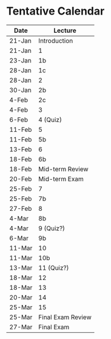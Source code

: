 # Tentative Calendar

| Date   | Lecture           |
|--------|-------------------|
| 21-Jan | Introduction      |
| 21-Jan | 1                 |
| 23-Jan | 1b                |
| 28-Jan | 1c                |
| 28-Jan | 2                 |
| 30-Jan | 2b                |
| 4-Feb  | 2c                |
| 4-Feb  | 3                 |
| 6-Feb  | 4 (Quiz)          |
| 11-Feb | 5                 |
| 11-Feb | 5b                |
| 13-Feb | 6                 |
| 18-Feb | 6b                |
| 18-Feb | Mid-term Review   |
| 20-Feb | Mid-term Exam     |
| 25-Feb | 7                 |
| 25-Feb | 7b                |
| 27-Feb | 8                 |
| 4-Mar  | 8b                |
| 4-Mar  | 9  (Quiz?)        |
| 6-Mar  | 9b                |
| 11-Mar | 10                |
| 11-Mar | 10b               |
| 13-Mar | 11  (Quiz?)       |
| 18-Mar | 12                |
| 18-Mar | 13                |
| 20-Mar | 14                |
| 25-Mar | 15                |
| 25-Mar | Final Exam Review |
| 27-Mar | Final Exam        |

